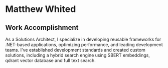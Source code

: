 # Matthew Whited

## Work Accomplishment

As a Solutions Architect, I specialize in developing reusable frameworks for .NET-based applications, optimizing performance,
and leading development teams. I've established development standards and created custom solutions, including a hybrid search 
engine using SBERT embeddings, qdrant vector database and full text search.